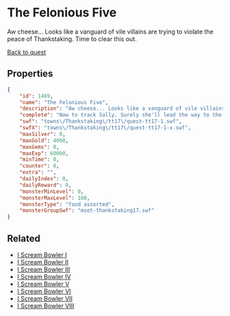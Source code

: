 # The Felonious Five

Aw cheese... Looks like a vanguard of vile villains are trying to violate the peace of Thankstaking. Time to clear this out.

[Back to quest](../quests.md)

## Properties

```json
{
    "id": 1469,
    "name": "The Felonious Five",
    "description": "Aw cheese... Looks like a vanguard of vile villains are trying to violate the peace of Thankstaking. Time to clear this out.",
    "complete": "Now to track Sally. Surely she'll lead the way to the source of this mischief.",
    "swf": "towns\/Thankstaking\/tt17\/quest-tt17-1.swf",
    "swfX": "towns\/Thankstaking\/tt17\/quest-tt17-1-x.swf",
    "maxSilver": 0,
    "maxGold": 4000,
    "maxGems": 0,
    "maxExp": 60000,
    "minTime": 0,
    "counter": 0,
    "extra": "",
    "dailyIndex": 0,
    "dailyReward": 0,
    "monsterMinLevel": 0,
    "monsterMaxLevel": 100,
    "monsterType": "food assorted",
    "monsterGroupSwf": "mset-thankstaking17.swf"
}
```

## Related

- [I Scream Bowler I](../items/17705-i-scream-bowler-i.md)
- [I Scream Bowler II](../items/17706-i-scream-bowler-ii.md)
- [I Scream Bowler III](../items/17707-i-scream-bowler-iii.md)
- [I Scream Bowler IV](../items/17708-i-scream-bowler-iv.md)
- [I Scream Bowler V](../items/17709-i-scream-bowler-v.md)
- [I Scream Bowler VI](../items/17710-i-scream-bowler-vi.md)
- [I Scream Bowler VII](../items/17711-i-scream-bowler-vii.md)
- [I Scream Bowler VIII](../items/17712-i-scream-bowler-viii.md)

